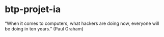 # btp-projet-ia
“When it comes to computers, what hackers are doing now, everyone will be doing in ten years.” (Paul Graham)
